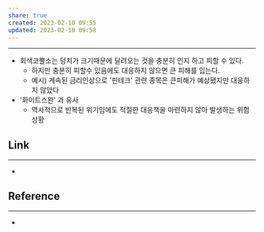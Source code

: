 ```yaml
---
share: true
created: 2023-02-10 09:55
updated: 2023-02-10 09:58
---
```


---

- 회색코뿔소는 덩치가 크기때문에 달려오는 것을 충분히 인지 하고 피할 수 있다.
	- 하지만 충분히 피할수 있음에도 대응하지 않으면 큰 피해를 입는다.
	- 예시) 계속된 금리인상으로 '핀테크' 관련 종목은 큰피해가 예상됐지만 대응하지 않았다
- '화이트스완' 과 유사
	- 역사적으로 반복된 위기임에도 적절한 대응책을 마련하지 않아 발생하는 위험 상황 




## Link
---
- 


## Reference
---
- 